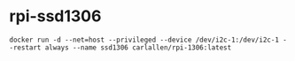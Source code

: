 # rpi-ssd1306

`docker run -d --net=host --privileged --device /dev/i2c-1:/dev/i2c-1 --restart always --name ssd1306 carlallen/rpi-1306:latest`
